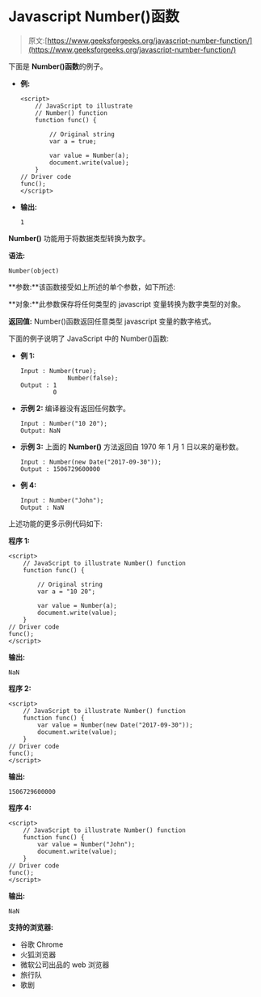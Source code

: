 # Javascript Number()函数

> 原文:[https://www.geeksforgeeks.org/javascript-number-function/](https://www.geeksforgeeks.org/javascript-number-function/)

下面是 **Number()函数**的例子。

*   **例:**

    ```
    <script>
        // JavaScript to illustrate
        // Number() function
        function func() {

            // Original string
            var a = true;

            var value = Number(a);
            document.write(value);
        }
    // Driver code
    func();
    </script> 
    ```

*   **输出:**

    ```
    1
    ```

**Number()** 功能用于将数据类型转换为数字。

**语法:**

```
Number(object)
```

**参数:**该函数接受如上所述的单个参数，如下所述:

**对象:**此参数保存将任何类型的 javascript 变量转换为数字类型的对象。

**返回值:** Number()函数返回任意类型 javascript 变量的数字格式。

下面的例子说明了 JavaScript 中的 Number()函数:

*   **例 1:**

    ```
    Input : Number(true);
                 Number(false);
    Output : 1
             0
    ```

*   **示例 2:** 编译器没有返回任何数字。

    ```
    Input : Number("10 20");
    Output: NaN
    ```

*   **示例 3:** 上面的 **Number()** 方法返回自 1970 年 1 月 1 日以来的毫秒数。

    ```
    Input : Number(new Date("2017-09-30"));
    Output : 1506729600000
    ```

*   **例 4:**

    ```
    Input : Number("John");
    Output : NaN

    ```

上述功能的更多示例代码如下:

**程序 1:**

```
<script>
    // JavaScript to illustrate Number() function
    function func() {

        // Original string
        var a = "10 20";

        var value = Number(a);
        document.write(value);
    }
// Driver code
func();
</script>
```

**输出:**

```
NaN
```

**程序 2:**

```
<script>
    // JavaScript to illustrate Number() function
    function func() {
        var value = Number(new Date("2017-09-30"));
        document.write(value);
    }
// Driver code
func();
</script>
```

**输出:**

```
1506729600000
```

**程序 4:**

```
<script>
    // JavaScript to illustrate Number() function
    function func() {
        var value = Number("John");
        document.write(value);
    }
// Driver code
func();
</script>
```

**输出:**

```
NaN
```

**支持的浏览器:**

*   谷歌 Chrome
*   火狐浏览器
*   微软公司出品的 web 浏览器
*   旅行队
*   歌剧